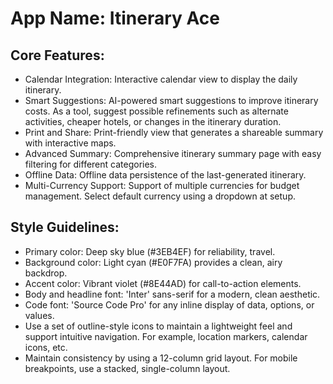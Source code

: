 # **App Name**: Itinerary Ace

## Core Features:

- Calendar Integration: Interactive calendar view to display the daily itinerary.
- Smart Suggestions: AI-powered smart suggestions to improve itinerary costs. As a tool, suggest possible refinements such as alternate activities, cheaper hotels, or changes in the itinerary duration.
- Print and Share: Print-friendly view that generates a shareable summary with interactive maps.
- Advanced Summary: Comprehensive itinerary summary page with easy filtering for different categories.
- Offline Data: Offline data persistence of the last-generated itinerary.
- Multi-Currency Support: Support of multiple currencies for budget management. Select default currency using a dropdown at setup.

## Style Guidelines:

- Primary color: Deep sky blue (#3EB4EF) for reliability, travel.
- Background color: Light cyan (#E0F7FA) provides a clean, airy backdrop.
- Accent color: Vibrant violet (#8E44AD) for call-to-action elements.
- Body and headline font: 'Inter' sans-serif for a modern, clean aesthetic.
- Code font: 'Source Code Pro' for any inline display of data, options, or values.
- Use a set of outline-style icons to maintain a lightweight feel and support intuitive navigation. For example, location markers, calendar icons, etc.
- Maintain consistency by using a 12-column grid layout. For mobile breakpoints, use a stacked, single-column layout.